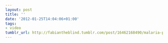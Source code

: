 ```yaml
---
layout: post
title: ''
date: '2012-01-25T14:04:06+01:00'
tags:
- video
tumblr_url: http://fabiantheblind.tumblr.com/post/16462168490/malaria-part1-drew-berry-2008-wehi-by-wasdom01
---
```


